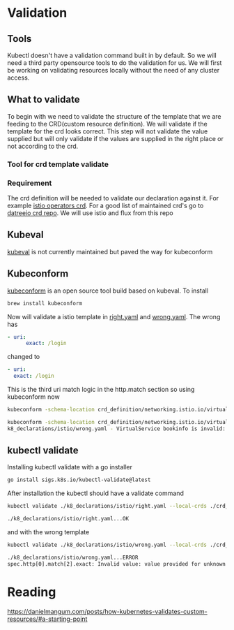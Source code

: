 # Validation

## Tools 
Kubectl doesn't have a validation command built in by default. So we will need a third party opensource tools to do the validation for us. We will first be working on validating resources locally without the need of any cluster access. 


## What to validate
To begin with we need to validate the structure of the template that we are feeding to the CRD(custom resource definition). We will validate if the template for the crd looks correct. This step will not validate the value supplied but will only validate if the values are supplied in the right place or not according to the crd.

### Tool for crd template validate
### Requirement 
The crd definition will be needed to validate our declaration against it. For example [istio operators crd](https://github.com/istio/istio/tree/483f3466eca1de70164dd3af33fb411d9e311c23/manifests/charts/base/crds). For a good list of maintained crd's go to [datreeio crd repo](https://github.com/datreeio/CRDs-catalog). We will use istio and flux from this repo 

## Kubeval
[kubeval](https://github.com/instrumenta/kubeval) is not currently maintained but paved the way for kubeconform

## Kubeconform
[kubeconform](https://github.com/yannh/kubeconform) is an open source tool build based on kubeval. To install 
```bash
brew install kubeconform
```

Now will validate a istio template in [right.yaml](./k8_declarations/istio/right.yaml) and [wrong.yaml](./k8_declarations/istio/wrong.yaml). The wrong has 
```yaml
- uri:
      exact: /login
```
changed to 
```yaml
- uri:
  exact: /login
```
This is the third uri match logic in the http.match section so using kubeconform now
```bash
kubeconform -schema-location crd_definition/networking.istio.io/virtualservice_v1alpha3.json k8_declarations/istio/right.yaml
```
```bash
kubeconform -schema-location crd_definition/networking.istio.io/virtualservice_v1alpha3.json k8_declarations/istio/wrong.yaml  
k8_declarations/istio/wrong.yaml - VirtualService bookinfo is invalid: problem validating schema. Check JSON formatting: jsonschema: '/spec/http/0/match/2/uri' does not validate with file:///Users/bijendrabasnet/Documents/validation/crd_definition/networking.istio.io/virtualservice_v1alpha3.json#/properties/spec/properties/http/items/properties/match/items/properties/uri/type: expected object, but got null
```

## kubectl validate
Installing kubectl validate with a go installer 
```bash
go install sigs.k8s.io/kubectl-validate@latest
```
After installation the kubectl should have a validate command
```bash
kubectl validate ./k8_declarations/istio/right.yaml --local-crds ./crd_definition 

./k8_declarations/istio/right.yaml...OK
```

and with the wrong template 
```bash
kubectl validate ./k8_declarations/istio/wrong.yaml --local-crds ./crd_definition

./k8_declarations/istio/wrong.yaml...ERROR
spec.http[0].match[2].exact: Invalid value: value provided for unknown field
```


# Reading
https://danielmangum.com/posts/how-kubernetes-validates-custom-resources/#a-starting-point 